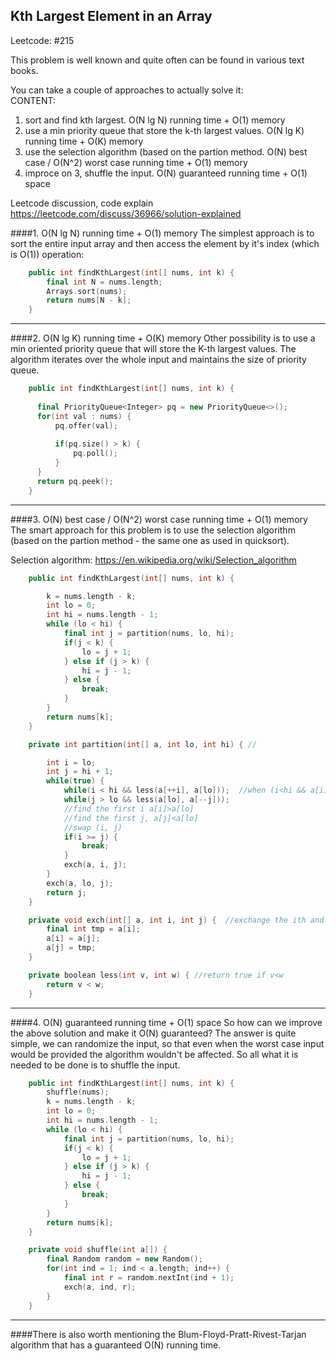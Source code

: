 ## Kth Largest Element in an Array 
Leetcode: #215  

This problem is well known and quite often can be found in various text books.

You can take a couple of approaches to actually solve it:  
CONTENT:  
  1. sort and find kth largest. O(N lg N) running time + O(1) memory
  2. use a min priority queue that store the k-th largest values. O(N lg K) running time + O(K) memory
  3. use the selection algorithm (based on the partion method. O(N) best case / O(N^2) worst case running time + O(1) memory
  4. improce on 3, shuffle the input. O(N) guaranteed running time + O(1) space  

Leetcode discussion, code explain
https://leetcode.com/discuss/36966/solution-explained

####1. O(N lg N) running time + O(1) memory
  The simplest approach is to sort the entire input array and then access the element by it's index (which is O(1)) operation:
```c++
    public int findKthLargest(int[] nums, int k) {
        final int N = nums.length;
        Arrays.sort(nums);
        return nums[N - k];
    }
```

---
####2. O(N lg K) running time + O(K) memory
Other possibility is to use a min oriented priority queue that will store the K-th largest values. The algorithm iterates over the whole input and maintains the size of priority queue.
```c++
    public int findKthLargest(int[] nums, int k) {
  
      final PriorityQueue<Integer> pq = new PriorityQueue<>();
      for(int val : nums) {
          pq.offer(val);
  
          if(pq.size() > k) {
              pq.poll();
          }
      }
      return pq.peek();
    }
```

---
####3. O(N) best case / O(N^2) worst case running time + O(1) memory
The smart approach for this problem is to use the selection algorithm (based on the partion method - the same one as used in quicksort).

Selection algorithm: https://en.wikipedia.org/wiki/Selection_algorithm

```c++
    public int findKthLargest(int[] nums, int k) {

        k = nums.length - k;
        int lo = 0;
        int hi = nums.length - 1;
        while (lo < hi) {
            final int j = partition(nums, lo, hi);
            if(j < k) {
                lo = j + 1;
            } else if (j > k) {
                hi = j - 1;
            } else {
                break;
            }
        }
        return nums[k];
    }

    private int partition(int[] a, int lo, int hi) { //

        int i = lo;
        int j = hi + 1;
        while(true) {
            while(i < hi && less(a[++i], a[lo]));  //when (i<hi && a[i]<a[lo]) , i++;
            while(j > lo && less(a[lo], a[--j]));
            //find the first i a[i]>a[lo]
            //find the first j, a[j]<a[lo]
            //swap (i, j)
            if(i >= j) {
                break;
            }
            exch(a, i, j);
        }
        exch(a, lo, j);
        return j;
    }

    private void exch(int[] a, int i, int j) {  //exchange the ith and jth element in the array
        final int tmp = a[i];
        a[i] = a[j];
        a[j] = tmp;
    }

    private boolean less(int v, int w) { //return true if v<w
        return v < w;
    }
```
---
####4. O(N) guaranteed running time + O(1) space
So how can we improve the above solution and make it O(N) guaranteed? The answer is quite simple, we can randomize the input, so that even when the worst case input would be provided the algorithm wouldn't be affected. So all what it is needed to be done is to shuffle the input.

```c++
    public int findKthLargest(int[] nums, int k) {
        shuffle(nums);
        k = nums.length - k;
        int lo = 0;
        int hi = nums.length - 1;
        while (lo < hi) {
            final int j = partition(nums, lo, hi);
            if(j < k) {
                lo = j + 1;
            } else if (j > k) {
                hi = j - 1;
            } else {
                break;
            }
        }
        return nums[k];
    }

    private void shuffle(int a[]) {
        final Random random = new Random();
        for(int ind = 1; ind < a.length; ind++) {
            final int r = random.nextInt(ind + 1);
            exch(a, ind, r);
        }
    }
```
---
####There is also worth mentioning the Blum-Floyd-Pratt-Rivest-Tarjan algorithm that has a guaranteed O(N) running time.
